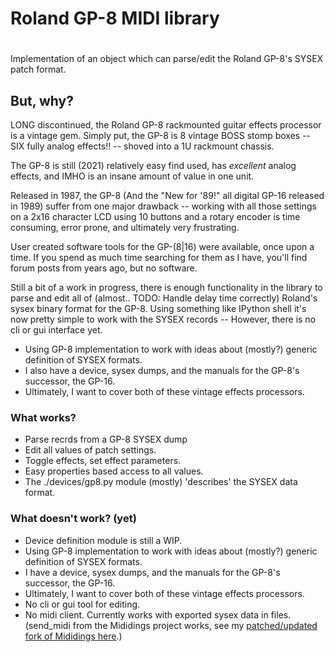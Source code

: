 # Roland GP-8 MIDI library
# 

Implementation of an object which can parse/edit the Roland GP-8's SYSEX patch format.

## But, why? 

LONG discontinued, the Roland GP-8 rackmounted guitar effects processor is a vintage gem. Simply put, the GP-8 is 8 vintage BOSS stomp boxes -- SIX fully analog effects!! -- shoved into a 1U rackmount chassis.

The GP-8 is still (2021) relatively easy find used, has *excellent* analog effects, and IMHO is an insane amount of value in one unit. 

Released in 1987, the GP-8 (And the "New for '89!" all digital GP-16 released in 1989) suffer from one major drawback -- working with all those settings on a 2x16 character LCD using 10 buttons and a rotary encoder is time consuming, error prone, and ultimately very frustrating.

User created software tools for the GP-(8|16) were available, once upon a time. If you spend as much time searching for them as I have, you'll find forum posts from years ago, but no software.

Still a bit of a work in progress, there is enough functionality in the library to parse and edit all of (almost.. TODO: Handle delay time correctly) Roland's sysex binary format for the GP-8. Using something like IPython shell it's now pretty simple to work with the SYSEX records -- However, there is no cli or gui interface yet.

* Using GP-8 implementation to work with ideas about (mostly?) generic definition of SYSEX formats.
* I also have a device, sysex dumps, and the manuals for the GP-8's successor, the GP-16.
* Ultimately, I want to cover both of these vintage effects processors.

### What works?

* Parse recrds from a GP-8 SYSEX dump
* Edit all values of patch settings.
* Toggle effects, set effect parameters.
* Easy properties based access to all values.
* The ./devices/gp8.py module (mostly) 'describes' the SYSEX data format.

### What doesn't work? (yet)

* Device definition module is still a WIP. 
* Using GP-8 implementation to work with ideas about (mostly?) generic definition of SYSEX formats.
* I have a device, sysex dumps, and the manuals for the GP-8's successor, the GP-16.
* Ultimately, I want to cover both of these vintage effects processors.
* No cli or gui tool for editing.
* No midi client. Currently works with exported sysex data in files. (send_midi from the Mididings project works, see my [patched/updated fork of Mididings here](https://github.com/grobertson/mididings).)
